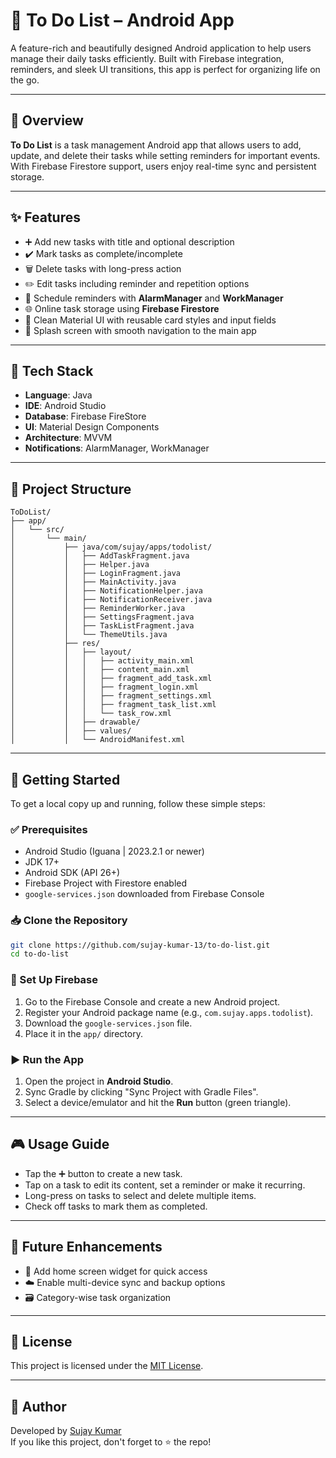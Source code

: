 # 📝 To Do List – Android App

A feature-rich and beautifully designed Android application to help users manage their daily tasks efficiently. Built with Firebase integration, reminders, and sleek UI transitions, this app is perfect for organizing life on the go.

---

## 📱 Overview

**To Do List** is a task management Android app that allows users to add, update, and delete their tasks while setting reminders for important events. With Firebase Firestore support, users enjoy real-time sync and persistent storage.

---

## ✨ Features

- ➕ Add new tasks with title and optional description
- ✔️ Mark tasks as complete/incomplete
- 🗑️ Delete tasks with long-press action
- ✏️ Edit tasks including reminder and repetition options
- 🔔 Schedule reminders with **AlarmManager** and **WorkManager**
- 🌐 Online task storage using **Firebase Firestore**
- 🧼 Clean Material UI with reusable card styles and input fields
- 🚀 Splash screen with smooth navigation to the main app

---

## 🧰 Tech Stack
- **Language**: Java
- **IDE**: Android Studio
- **Database**: Firebase FireStore
- **UI**: Material Design Components
- **Architecture**: MVVM
- **Notifications**: AlarmManager, WorkManager

---

## 📁 Project Structure

```
ToDoList/
├── app/
│   └── src/
│       └── main/
│           ├── java/com/sujay/apps/todolist/
│           │   ├── AddTaskFragment.java
│           │   ├── Helper.java
│           │   ├── LoginFragment.java
│           │   ├── MainActivity.java
│           │   ├── NotificationHelper.java
│           │   ├── NotificationReceiver.java
│           │   ├── ReminderWorker.java
│           │   ├── SettingsFragment.java
│           │   ├── TaskListFragment.java
│           │   └── ThemeUtils.java
│           ├── res/
│           │   ├── layout/
│           │   │   ├── activity_main.xml
│           │   │   ├── content_main.xml
│           │   │   ├── fragment_add_task.xml
│           │   │   ├── fragment_login.xml
│           │   │   ├── fragment_settings.xml
│           │   │   ├── fragment_task_list.xml
│           │   │   └── task_row.xml
│           │   ├── drawable/
│           │   ├── values/
│           │   └── AndroidManifest.xml
```

---

## 🚀 Getting Started

To get a local copy up and running, follow these simple steps:

### ✅ Prerequisites

- Android Studio (Iguana | 2023.2.1 or newer)
- JDK 17+
- Android SDK (API 26+)
- Firebase Project with Firestore enabled
- `google-services.json` downloaded from Firebase Console

### 📥 Clone the Repository

```bash
git clone https://github.com/sujay-kumar-13/to-do-list.git
cd to-do-list
```

### 🔧 Set Up Firebase

1. Go to the Firebase Console and create a new Android project.
2. Register your Android package name (e.g., `com.sujay.apps.todolist`).
3. Download the `google-services.json` file.
4. Place it in the `app/` directory.

### ▶️ Run the App

1. Open the project in **Android Studio**.
2. Sync Gradle by clicking "Sync Project with Gradle Files".
3. Select a device/emulator and hit the **Run** button (green triangle).

---

## 🎮 Usage Guide

- Tap the ➕ button to create a new task.
- Tap on a task to edit its content, set a reminder or make it recurring.
- Long-press on tasks to select and delete multiple items.
- Check off tasks to mark them as completed.

---

## 🧩 Future Enhancements

- 📱 Add home screen widget for quick access
- ☁️ Enable multi-device sync and backup options
- 🗃️ Category-wise task organization

---

## 📄 License

This project is licensed under the [MIT License](LICENSE).

---

## 👤 Author

Developed by [Sujay Kumar](https://github.com/sujay-kumar-13)  
If you like this project, don't forget to ⭐ the repo!